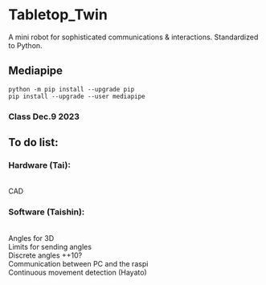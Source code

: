 # Tabletop_Twin
A mini robot for sophisticated communications & interactions. Standardized to Python.
## Mediapipe
```
python -m pip install --upgrade pip
pip install --upgrade --user mediapipe
```
### Class Dec.9 2023
## To do list:
### Hardware (Tai):
<br>CAD
### Software (Taishin):
<br>Angles for 3D
<br>Limits for sending angles
<br>Discrete angles ++10?
<br>Communication between PC and the raspi 
<br>Continuous movement detection (Hayato)     

